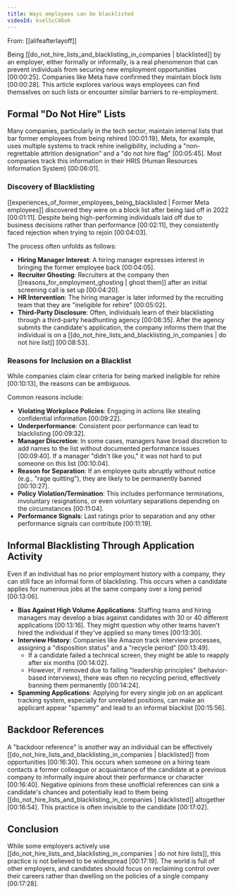 ```yaml
---
title: Ways employees can be blacklisted
videoId: kselScC46ok
---
```


From: [[alifeafterlayoff]] <br/> 

Being [[do_not_hire_lists_and_blacklisting_in_companies | blacklisted]] by an employer, either formally or informally, is a real phenomenon that can prevent individuals from securing new employment opportunities <a class="yt-timestamp" data-t="00:00:25">[00:00:25]</a>. Companies like Meta have confirmed they maintain block lists <a class="yt-timestamp" data-t="00:00:28">[00:00:28]</a>. This article explores various ways employees can find themselves on such lists or encounter similar barriers to re-employment.

## Formal "Do Not Hire" Lists

Many companies, particularly in the tech sector, maintain internal lists that bar former employees from being rehired <a class="yt-timestamp" data-t="00:01:19">[00:01:19]</a>. Meta, for example, uses multiple systems to track rehire ineligibility, including a "non-regrettable attrition designation" and a "do not hire flag" <a class="yt-timestamp" data-t="00:05:45">[00:05:45]</a>. Most companies track this information in their HRIS (Human Resources Information System) <a class="yt-timestamp" data-t="00:06:01">[00:06:01]</a>.

### Discovery of Blacklisting

[[experiences_of_former_employees_being_blacklisted | Former Meta employees]] discovered they were on a block list after being laid off in 2022 <a class="yt-timestamp" data-t="00:01:11">[00:01:11]</a>. Despite being high-performing individuals laid off due to business decisions rather than performance <a class="yt-timestamp" data-t="00:02:11">[00:02:11]</a>, they consistently faced rejection when trying to rejoin <a class="yt-timestamp" data-t="00:04:03">[00:04:03]</a>.

The process often unfolds as follows:
*   **Hiring Manager Interest**: A hiring manager expresses interest in bringing the former employee back <a class="yt-timestamp" data-t="00:04:05">[00:04:05]</a>.
*   **Recruiter Ghosting**: Recruiters at the company then [[reasons_for_employment_ghosting | ghost them]] after an initial screening call is set up <a class="yt-timestamp" data-t="00:04:20">[00:04:20]</a>.
*   **HR Intervention**: The hiring manager is later informed by the recruiting team that they are "ineligible for rehire" <a class="yt-timestamp" data-t="00:05:02">[00:05:02]</a>.
*   **Third-Party Disclosure**: Often, individuals learn of their blacklisting through a third-party headhunting agency <a class="yt-timestamp" data-t="00:08:35">[00:08:35]</a>. After the agency submits the candidate's application, the company informs them that the individual is on a [[do_not_hire_lists_and_blacklisting_in_companies | do not hire list]] <a class="yt-timestamp" data-t="00:08:53">[00:08:53]</a>.

### Reasons for Inclusion on a Blacklist

While companies claim clear criteria for being marked ineligible for rehire <a class="yt-timestamp" data-t="00:10:13">[00:10:13]</a>, the reasons can be ambiguous.

Common reasons include:
*   **Violating Workplace Policies**: Engaging in actions like stealing confidential information <a class="yt-timestamp" data-t="00:09:22">[00:09:22]</a>.
*   **Underperformance**: Consistent poor performance can lead to blacklisting <a class="yt-timestamp" data-t="00:09:32">[00:09:32]</a>.
*   **Manager Discretion**: In some cases, managers have broad discretion to add names to the list without documented performance issues <a class="yt-timestamp" data-t="00:09:40">[00:09:40]</a>. If a manager "didn't like you," it was not hard to put someone on this list <a class="yt-timestamp" data-t="00:10:04">[00:10:04]</a>.
*   **Reason for Separation**: If an employee quits abruptly without notice (e.g., "rage quitting"), they are likely to be permanently banned <a class="yt-timestamp" data-t="00:10:27">[00:10:27]</a>.
*   **Policy Violation/Termination**: This includes performance terminations, involuntary resignations, or even voluntary separations depending on the circumstances <a class="yt-timestamp" data-t="00:11:04">[00:11:04]</a>.
*   **Performance Signals**: Last ratings prior to separation and any other performance signals can contribute <a class="yt-timestamp" data-t="00:11:19">[00:11:19]</a>.

## Informal Blacklisting Through Application Activity

Even if an individual has no prior employment history with a company, they can still face an informal form of blacklisting. This occurs when a candidate applies for numerous jobs at the same company over a long period <a class="yt-timestamp" data-t="00:13:06">[00:13:06]</a>.

*   **Bias Against High Volume Applications**: Staffing teams and hiring managers may develop a bias against candidates with 30 or 40 different applications <a class="yt-timestamp" data-t="00:13:16">[00:13:16]</a>. They might question why other teams haven't hired the individual if they've applied so many times <a class="yt-timestamp" data-t="00:13:30">[00:13:30]</a>.
*   **Interview History**: Companies like Amazon track interview processes, assigning a "disposition status" and a "recycle period" <a class="yt-timestamp" data-t="00:13:49">[00:13:49]</a>.
    *   If a candidate failed a technical screen, they might be able to reapply after six months <a class="yt-timestamp" data-t="00:14:02">[00:14:02]</a>.
    *   However, if removed due to failing "leadership principles" (behavior-based interviews), there was often no recycling period, effectively banning them permanently <a class="yt-timestamp" data-t="00:14:24">[00:14:24]</a>.
*   **Spamming Applications**: Applying for every single job on an applicant tracking system, especially for unrelated positions, can make an applicant appear "spammy" and lead to an informal blacklist <a class="yt-timestamp" data-t="00:15:56">[00:15:56]</a>.

## Backdoor References

A "backdoor reference" is another way an individual can be effectively [[do_not_hire_lists_and_blacklisting_in_companies | blacklisted]] from opportunities <a class="yt-timestamp" data-t="00:16:30">[00:16:30]</a>. This occurs when someone on a hiring team contacts a former colleague or acquaintance of the candidate at a previous company to informally inquire about their performance or character <a class="yt-timestamp" data-t="00:16:40">[00:16:40]</a>. Negative opinions from these unofficial references can sink a candidate's chances and potentially lead to them being [[do_not_hire_lists_and_blacklisting_in_companies | blacklisted]] altogether <a class="yt-timestamp" data-t="00:16:54">[00:16:54]</a>. This practice is often invisible to the candidate <a class="yt-timestamp" data-t="00:17:02">[00:17:02]</a>.

## Conclusion

While some employers actively use [[do_not_hire_lists_and_blacklisting_in_companies | do not hire lists]], this practice is not believed to be widespread <a class="yt-timestamp" data-t="00:17:19">[00:17:19]</a>. The world is full of other employers, and candidates should focus on reclaiming control over their careers rather than dwelling on the policies of a single company <a class="yt-timestamp" data-t="00:17:28">[00:17:28]</a>.